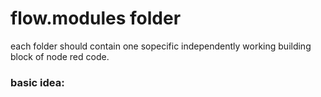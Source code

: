 # flow.modules folder

each folder should contain one sopecific independently working building block of node red code.  

### basic idea:  




